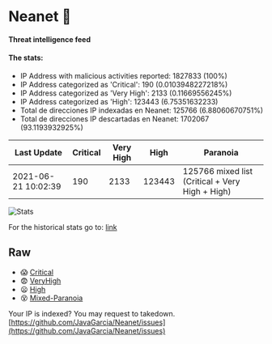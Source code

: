 # Neanet :hocho:
#### Threat intelligence feed
#### The stats:

- IP Address with malicious activities reported: 1827833 (100%)
- IP Address categorized as 'Critical':  190 (0.0103948227218%)
- IP Address categorized as 'Very High':  2133 (0.11669556245%)
- IP Address categorized as 'High':  123443 (6.75351632233)
- Total de direcciones IP indexadas en Neanet:  125766 (6.88060670751%)
- Total de direcciones IP descartadas en Neanet:  1702067 (93.1193932925%)

| Last Update | Critical | Very High | High | Paranoia |
| --- | --- | --- | --- | --- |
| 2021-06-21 10:02:39 | 190 | 2133 | 123443 | 125766 mixed list (Critical + Very High + High)|

![Stats](https://docs.google.com/spreadsheets/d/e/2PACX-1vSnaNMIXVabIpDJjufMlzH7poXnshF3mgd8Is1g9ytUEzVsP5my4Trn8f-xkoLLQ38xpL3HtmUexLo6/pubchart?oid=501124687&format=image)

For the historical stats go to: [link](/stats.csv)
## Raw
- :scream: [Critical](https://raw.githubusercontent.com/JavaGarcia/Neanet/master/blacklists/neanet_critical.txt)
- :fearful: [VeryHigh](https://raw.githubusercontent.com/JavaGarcia/Neanet/master/blacklists/neanet_veryHigh.txtt)
- :frowning: [High](https://raw.githubusercontent.com/JavaGarcia/Neanet/master/blacklists/neanet_high.txt)
- :dizzy_face: [Mixed-Paranoia](https://raw.githubusercontent.com/JavaGarcia/Neanet/master/blacklists/neanet_all.txt)


Your IP is indexed? You may request to takedown. [https://github.com/JavaGarcia/Neanet/issues](https://github.com/JavaGarcia/Neanet/issues)





























































































































































































































































































































































































































































































































































































































































































































































































































































































































































































































































































































































































































































































































































































































































































































































































































































































































































































































































































































































































































































































































































































































































































































































































































































































































































































































































































































































































































































































































































































































































































































































































































































































































































































































































































































































































































































































































































































































































































































































































































































































































































































































































































































































































































































































































































































































































































































































































































































































































































































































































































































































































































































































































































































































































































































































































































































































































































































































































































































































































































































































































































































































































































































































































































































































































































































































































































































































































































































































































































































































































































































































































































































































































